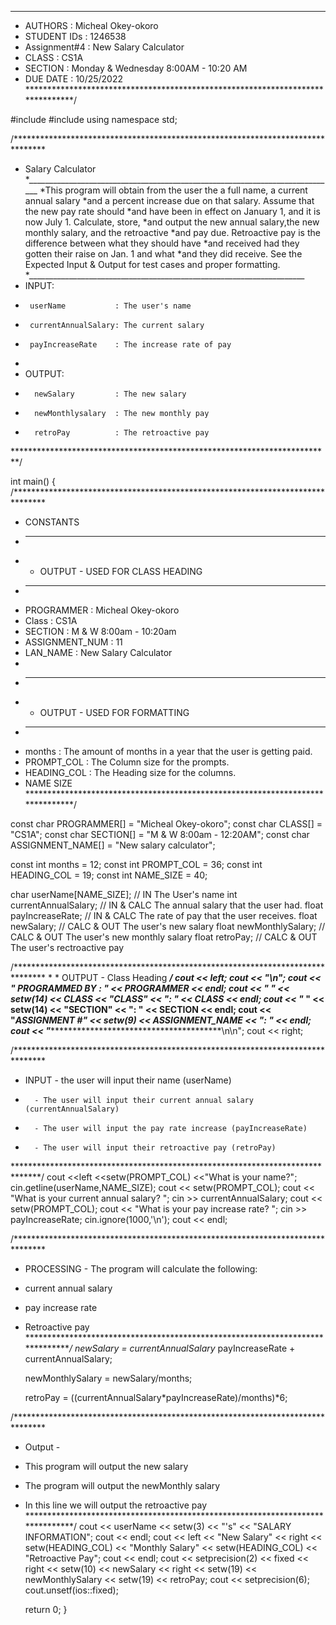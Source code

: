 *******************************************************************************
 * AUTHORS      : Micheal Okey-okoro
 * STUDENT IDs  : 1246538
 * Assignment#4 : New Salary Calculator
 * CLASS        : CS1A
 * SECTION      : Monday & Wednesday 8:00AM - 10:20 AM
 * DUE DATE     : 10/25/2022
 *******************************************************************************/

#include <iostream>
#include <iomanip>
using namespace std;

/*******************************************************************************
 *  Salary Calculator
 *_____________________________________________________________________________
*This program will obtain from the user the a full name, a current annual salary
*and a percent increase due on that salary. Assume that the new pay rate should
*and have been in effect on January 1, and it is now July 1. Calculate, store,
*and output the new annual salary,the new monthly salary, and the retroactive
*and pay due. Retroactive pay is the difference between what they should have
*and received had they gotten their raise on Jan. 1 and what
*and they did receive. See the Expected Input & Output for test cases and proper
formatting.
 *_____________________________________________________________________
 *  INPUT:
 *      userName           : The user's name
 *      currentAnnualSalary: The current salary
 *      payIncreaseRate    : The increase rate of pay
 *
 *  OUTPUT:
 *       newSalary         : The new salary
 *       newMonthlysalary  : The new monthly pay
 *       retroPay          : The retroactive pay
*************************************************************************/

int main()
{
/*******************************************************************************
* CONSTANTS
* -------------------------------------------------------------------------
*  * OUTPUT - USED FOR CLASS HEADING
* -------------------------------------------------------------------------
* PROGRAMMER     : Micheal Okey-okoro
* Class          : CS1A
* SECTION        : M & W 8:00am - 10:20am
* ASSIGNMENT_NUM : 11
* LAN_NAME       : New Salary Calculator
*
* -------------------------------------------------------------------------
*  * OUTPUT - USED FOR FORMATTING
* -------------------------------------------------------------------------
* months        : The amount of months in a year that the user is getting paid.
* PROMPT_COL    : The Column size for the prompts.
* HEADING_COL   : The Heading size for the columns.
* NAME SIZE
*******************************************************************************/

const char PROGRAMMER[] = "Micheal Okey-okoro";
const char CLASS[] = "CS1A";
const char SECTION[] = "M & W 8:00am - 12:20AM";
const char ASSIGNMENT_NAME[] = "New salary calculator";

const int  months = 12;
const int PROMPT_COL = 36;
const int HEADING_COL = 19;
const int NAME_SIZE = 40;

char userName[NAME_SIZE]; // IN The User's name
int currentAnnualSalary;  // IN & CALC The annual salary that the user had.
float payIncreaseRate;    // IN & CALC The rate of pay that the user receives.
float newSalary;          // CALC & OUT The user's new salary
float newMonthlySalary;   // CALC & OUT The user's new monthly salary
float retroPay;           // CALC & OUT The user's rectroactive pay


/*******************************************************************************
		 * * OUTPUT - Class Heading
*******************************************************************************/
cout << left;
cout << "**********************************************************\n";
cout << "* PROGRAMMED BY : " << PROGRAMMER << endl;
cout << "* " << setw(14) << CLASS << "CLASS" << ": " << CLASS << endl;
cout << "* " << setw(14) << "SECTION" << ": " << SECTION << endl;
cout << "*ASSIGNMENT #" << setw(9) << ASSIGNMENT_NAME << ": " << endl;
cout << "**********************************************************\n\n";
cout << right;

/*******************************************************************************
 * INPUT - the user will input their name (userName)
 *       - The user will input their current annual salary (currentAnnualSalary)
 *       - The user will input the pay rate increase (payIncreaseRate)
 *       - The user will input their retroactive pay (retroPay)
 ******************************************************************************/
cout <<left <<setw(PROMPT_COL) <<"What is your name?";
cin.getline(userName,NAME_SIZE);
cout << setw(PROMPT_COL);
cout << "What is your current annual salary? ";
cin >> currentAnnualSalary;
cout << setw(PROMPT_COL);
cout << "What is your pay increase rate? ";
cin >> 	payIncreaseRate;
cin.ignore(1000,'\n');
cout << endl;

/*******************************************************************************
* PROCESSING - The program will calculate the following:
* current annual salary
* pay increase rate
* Retroactive pay
*******************************************************************************/
 	newSalary = currentAnnualSalary* payIncreaseRate + currentAnnualSalary;

 	newMonthlySalary = newSalary/months;

 	retroPay = ((currentAnnualSalary*payIncreaseRate)/months)*6;

/*******************************************************************************
* Output -
* This program will output the new salary
* The program will output the newMonthly salary
* In this line we will output the retroactive pay
*******************************************************************************/
cout << userName <<  setw(3) << "\'s" << "SALARY INFORMATION";
cout << endl;
cout << left << "New Salary" << right << setw(HEADING_COL) << "Monthly Salary"
	 << setw(HEADING_COL) << "Retroactive Pay";
cout << endl;
cout << setprecision(2) << fixed
	 << right <<  setw(10) << newSalary << right << setw(19) << newMonthlySalary
	 << setw(19) << retroPay;
cout << setprecision(6);
cout.unsetf(ios::fixed);

	return 0;
}
